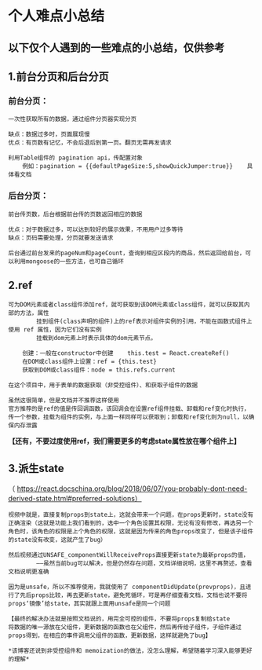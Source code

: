 # 个人难点小总结
## 以下仅个人遇到的一些难点的小总结，仅供参考

## 1.前台分页和后台分页
### 前台分页：
    一次性获取所有的数据，通过组件分页器实现分页

    缺点：数据过多时，页面展现慢
    优点：有页数有记忆，不会后退后到第一页。翻页无需再发请求

    利用Table组件的 pagination api，传配置对象
        例如：pagination = {{defaultPageSize:5,showQuickJumper:true}}    具体看文档

### 后台分页：
    前台传页数，后台根据前台传的页数返回相应的数据

    优点：对于数据过多，可以达到较好的展示效果，不用用户过多等待
    缺点：页码需要处理，分页就要发送请求

    后台通过前台发来的pageNum和pageCount，查询到相应区段内的商品，然后返回给前台，可以利用mongoose的一些方法，也可自己循环


## 2.ref
    可为DOM元素或者class组件添加ref，就可获取到该DOM元素或class组件，就可以获取其内部的方法，属性
            挂到组件(class声明的组件)上的ref表示对组件实例的引用，不能在函数式组件上使用 ref 属性，因为它们没有实例
            挂载到dom元素上时表示具体的dom元素节点。

        创建：一般在constructor中创建    this.test = React.createRef()
        在DOM或class组件上设置：ref = {this.test}
        获取到DOM或class组件：node = this.refs.current

    在这个项目中，用于表单的数据获取（非受控组件）、和获取子组件的数据

    虽然这很简单，但是文档并不推荐这样使用
    官方推荐的是ref的值是传回调函数，该回调会在设置ref组件挂载、卸载和ref变化时执行，传一个参数，挂载为组件的实例，与上面一样同样可以获取到；卸载和ref变化则为null，以确保内存泄露

**【还有，不要过度使用ref，我们需要更多的考虑state属性放在哪个组件上】**


## 3.派生state
（ https://react.docschina.org/blog/2018/06/07/you-probably-dont-need-derived-state.html#preferred-solutions）

    视频中就是，直接复制props到state上，这就会带来一个问题，在props更新时，state没有正确渲染（这就是功能上我们看到的，选中一个角色设置其权限，无论有没有修改，再选另一个角色时，该角色的权限是上个角色的权限，这就是因为传来的角色props改变了，但是该子组件的state没有改变，这就产生了bug）

    然后视频通过UNSAFE_componentWillReceiveProps直接更新state为最新props的值，
            ——虽然当前bug可以解决，但是仍然存在问题，文档详细说明，这里不再赘述，查看文档说明更准确

    因为是unsafe，所以不推荐使用，我就使用了 componentDidUpdate(prevprops)，且进行了先后props比较，再去更新state，避免死循环，可是再仔细查看文档，文档也说不要将props‘镜像’给state，其实就跟上面用unsafe是同一个问题    

    【最终的解决办法就是按照文档说的，用完全可控的组件，不要将props复制给state
    将数据的唯一源放在父组件，更新数据的函数也在父组件，然后再传给子组件，子组件通过props得到，在相应的事件调用父组件的函数，更新数据，这样就避免了bug】

    *该博客还说到非受控组件和 memoization的做法，没怎么理解，希望随着学习深入能够更好的理解*

